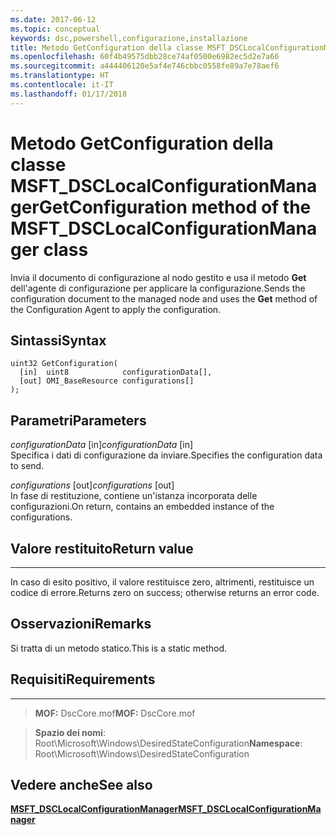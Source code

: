 ```yaml
---
ms.date: 2017-06-12
ms.topic: conceptual
keywords: dsc,powershell,configurazione,installazione
title: Metodo GetConfiguration della classe MSFT_DSCLocalConfigurationManager
ms.openlocfilehash: 60f4b49575dbb28ce74af0500e6982ec5d2e7a66
ms.sourcegitcommit: a444406120e5af4e746cbbc0558fe89a7e78aef6
ms.translationtype: HT
ms.contentlocale: it-IT
ms.lasthandoff: 01/17/2018
---
```

# <a name="getconfiguration-method-of-the-msftdsclocalconfigurationmanager-class"></a><span data-ttu-id="9aebe-103">Metodo GetConfiguration della classe MSFT_DSCLocalConfigurationManager</span><span class="sxs-lookup"><span data-stu-id="9aebe-103">GetConfiguration method of the MSFT_DSCLocalConfigurationManager class</span></span>

<span data-ttu-id="9aebe-104">Invia il documento di configurazione al nodo gestito e usa il metodo **Get** dell'agente di configurazione per applicare la configurazione.</span><span class="sxs-lookup"><span data-stu-id="9aebe-104">Sends the configuration document to the managed node and uses the **Get** method of the Configuration Agent to apply the configuration.</span></span>

<a name="syntax"></a><span data-ttu-id="9aebe-105">Sintassi</span><span class="sxs-lookup"><span data-stu-id="9aebe-105">Syntax</span></span>
------

```mof
uint32 GetConfiguration(
  [in]  uint8            configurationData[],
  [out] OMI_BaseResource configurations[]
);
```

<a name="parameters"></a><span data-ttu-id="9aebe-106">Parametri</span><span class="sxs-lookup"><span data-stu-id="9aebe-106">Parameters</span></span>
----------

<span data-ttu-id="9aebe-107">*configurationData* \[in\]</span><span class="sxs-lookup"><span data-stu-id="9aebe-107">*configurationData* \[in\]</span></span>  
<span data-ttu-id="9aebe-108">Specifica i dati di configurazione da inviare.</span><span class="sxs-lookup"><span data-stu-id="9aebe-108">Specifies the configuration data to send.</span></span>

<span data-ttu-id="9aebe-109">*configurations* \[out\]</span><span class="sxs-lookup"><span data-stu-id="9aebe-109">*configurations* \[out\]</span></span>  
<span data-ttu-id="9aebe-110">In fase di restituzione, contiene un'istanza incorporata delle configurazioni.</span><span class="sxs-lookup"><span data-stu-id="9aebe-110">On return, contains an embedded instance of the configurations.</span></span>

## <a name="return-value"></a><span data-ttu-id="9aebe-111">Valore restituito</span><span class="sxs-lookup"><span data-stu-id="9aebe-111">Return value</span></span>
------------

<span data-ttu-id="9aebe-112">In caso di esito positivo, il valore restituisce zero, altrimenti, restituisce un codice di errore.</span><span class="sxs-lookup"><span data-stu-id="9aebe-112">Returns zero on success; otherwise returns an error code.</span></span>

## <a name="remarks"></a><span data-ttu-id="9aebe-113">Osservazioni</span><span class="sxs-lookup"><span data-stu-id="9aebe-113">Remarks</span></span>

<span data-ttu-id="9aebe-114">Si tratta di un metodo statico.</span><span class="sxs-lookup"><span data-stu-id="9aebe-114">This is a static method.</span></span>

## <a name="requirements"></a><span data-ttu-id="9aebe-115">Requisiti</span><span class="sxs-lookup"><span data-stu-id="9aebe-115">Requirements</span></span>
------------
><span data-ttu-id="9aebe-116">**MOF:** DscCore.mof</span><span class="sxs-lookup"><span data-stu-id="9aebe-116">**MOF:** DscCore.mof</span></span>

><span data-ttu-id="9aebe-117">**Spazio dei nomi**: Root\Microsoft\Windows\DesiredStateConfiguration</span><span class="sxs-lookup"><span data-stu-id="9aebe-117">**Namespace**: Root\Microsoft\Windows\DesiredStateConfiguration</span></span>


## <a name="see-also"></a><span data-ttu-id="9aebe-118">Vedere anche</span><span class="sxs-lookup"><span data-stu-id="9aebe-118">See also</span></span>


[<span data-ttu-id="9aebe-119">**MSFT_DSCLocalConfigurationManager**</span><span class="sxs-lookup"><span data-stu-id="9aebe-119">**MSFT_DSCLocalConfigurationManager**</span></span>](msft-dsclocalconfigurationmanager.md)
 

 



